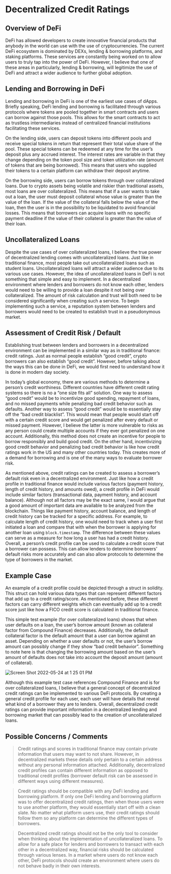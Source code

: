# Decentralized Credit Ratings

## Overview of DeFi
DeFi has allowed developers to create innovative financial products that anybody in the world can use with the use of cryptocurrencies. The current DeFi ecosystem is dominated by DEXs, lending & borrowing platforms, and staking platforms. These services are constantly being worked on to allow users to truly tap into the power of DeFi. However, I believe that one of these areas in particularly, lending & borrowing, will legitimize the use of DeFi and attract a wider audience to further global adoption.

## Lending and Borrowing in DeFi
Lending and borrowing in DeFi is one of the earliest use cases of dApps. Briefly speaking, DeFi lending and borrowing is facilitated through various protocols where tokens are pooled together in smart contracts and users can borrow against those pools. This allows for the smart contracts to act as trustless intermediaries instead of centralized financial institutions facilitating these services.

On the lending side, users can deposit tokens into different pools and receive special tokens in return that represent their total value share of the pool. These special tokens can be redeemed at any time for the user’s deposit plus any accrued interest. The interest rates are variable in that they change depending on the token pool size and token utilization rate (amount of tokens that are being borrowed). This means that users who supplied their tokens to a certain platform can withdraw their deposit anytime.

On the borrowing side, users can borrow tokens through over collateralized loans. Due to crypto assets being volatile and riskier than traditional assets, most loans are over collateralized. This means that if a user wants to take out a loan, the user must deposit collateral whose value is greater than the value of the loan. If the value of the collateral falls below the value of the loan, then the user is in the possibility to be liquidated to avoid financial losses. This means that borrowers can acquire loans with no specific payment deadline if the value of their collateral is greater than the value of their loan.

## Uncollateralized Loans
Despite the use cases of over collateralized loans, I believe the true power of decentralized lending comes with uncollateralized loans. Just like in traditional finance, most people take out uncollateralized loans such as student loans. Uncollateralized loans will attract a wider audience due to its various use cases. However, the idea of uncollateralized loans in DeFi is not something that simple and easy to implement. In a decentralized environment where lenders and borrowers do not know each other, lenders would need to be willing to provide a loan despite it not being over collateralized. The amount of risk calculation and trust will both need to be considered significantly when creating such a service. To begin implementing such a service, a reputation system between lenders and borrowers would need to be created to establish trust in a pseudonymous market.

## Assessment of Credit Risk / Default
Establishing trust between lenders and borrowers in a decentralized environment can be implemented in a similar way as in traditional finance: credit ratings. Just as normal people establish “good credit”, crypto borrowers can also establish “good credit”. However, before talking about the ways this can be done in DeFi, we would first need to understand how it is done in modern day society.

In today’s global economy, there are various methods to determine a person’s credit worthiness. Different countries have different credit rating systems so there is no a “one size fits all” solution. One way to assess “good credit” would be to incentivize good spending, repayment of loans, and no missed payments while penalizing bad credit behavior such as defaults. Another way to assess “good credit” would be to essentially stay off the “bad credit blacklist”. This would mean that people would start off with a certain credit score and would get penalized after every default or missed payment. However, I believe the latter is more vulnerable to risks as any person could create multiple accounts if they ever got penalized on one account. Additionally, this method does not create an incentive for people to borrow responsibly and build good credit. On the other hand, incentivizing good credit behavior and penalizing bad credit behavior is like how credit ratings work in the US and many other countries today. This creates more of a demand for borrowing and is one of the many ways to evaluate borrower risk.

As mentioned above, credit ratings can be created to assess a borrower’s default risk even in a decentralized environment. Just like how a credit profile in traditional finance would include various factors (payment history, length of credit history, and amounts owed), a credit profile in DeFi would include similar factors (transactional data, payment history, and account balance). Although not all factors may be the exact same, I would argue that a good amount of important data are available to be analyzed from the blockchain. Things like payment history, account balance, and length of credit history can be tracked for a specific address. For example, to calculate length of credit history, one would need to track when a user first initiated a loan and compare that with when the borrower is applying for another loan using `block.timestamp`. The difference between these values can serve as a measure for how long a user has had a credit history. Overall, a person’s credit profile can be used to calculate a credit score that a borrower can possess. This can allow lenders to determine borrowers’ default risks more accurately and can also allow protocols to determine the type of borrowers in the market.

## Example Case
An example of a credit profile could be depicted through a struct in solidity. This struct can hold various data types that can represent different factors that add up to a credit rating/score. As mentioned before, these different factors can carry different weights which can eventually add up to a credit score just like how a FICO credit score is calculated in traditional finance.

This simple test example (for over collateralized loans) shows that when user defaults on a loan, the user’s borrow amount (known as collateral factor from Compound Finance) decreases. Additionally, the default collateral factor is the default amount that a user can borrow against an asset. Depending on whether a user defaults or not, the user’s borrow amount can possibly change if they show “bad credit behavior”. Something to note here is that changing the borrowing amount based on the user’s amount of defaults does not take into account the deposit amount (amount of collateral).

![Screen Shot 2022-05-24 at 1 25 01 PM](https://user-images.githubusercontent.com/97472796/170125869-07d616ad-06e7-4af7-bfcf-a4f16bb3ddf1.png)


Although this example test case references Compound Finance and is for over collateralized loans, I believe that a general concept of decentralized credit ratings can be implemented to various DeFi protocols. By creating a general credit profile for each user, each user will have details that reveal what kind of a borrower they are to lenders. Overall, decentralized credit ratings can provide important information in a decentralized lending and borrowing market that can possibly lead to the creation of uncollateralized loans.

## Possible Concerns / Comments
> Credit ratings and scores in traditional finance may contain private information that users may want to not share. However, in decentralized markets these details only pertain to a certain address without any personal information attached. Additionally, decentralized credit profiles can contain different information as opposed to traditional credit profiles (borrower default risk can be assessed in different ways using different measures).

> Credit ratings should be compatible with any DeFi lending and borrowing platform. If only one DeFi lending and borrowing platform was to offer decentralized credit ratings, then when those users were to use another platform, they would essentially start off with a clean slate. No matter what platform users use, their credit ratings should follow them so any platform can determine the different types of borrowers.

> Decentralized credit ratings should not be the only tool to consider when thinking about the implementation of uncollateralized loans. To allow for a safe place for lenders and borrowers to transact with each other in a decentralized way, financial risks should be calculated through various lenses. In a market where users do not know each other, DeFi protocols should create an environment where users do not behave badly in their own interests.


